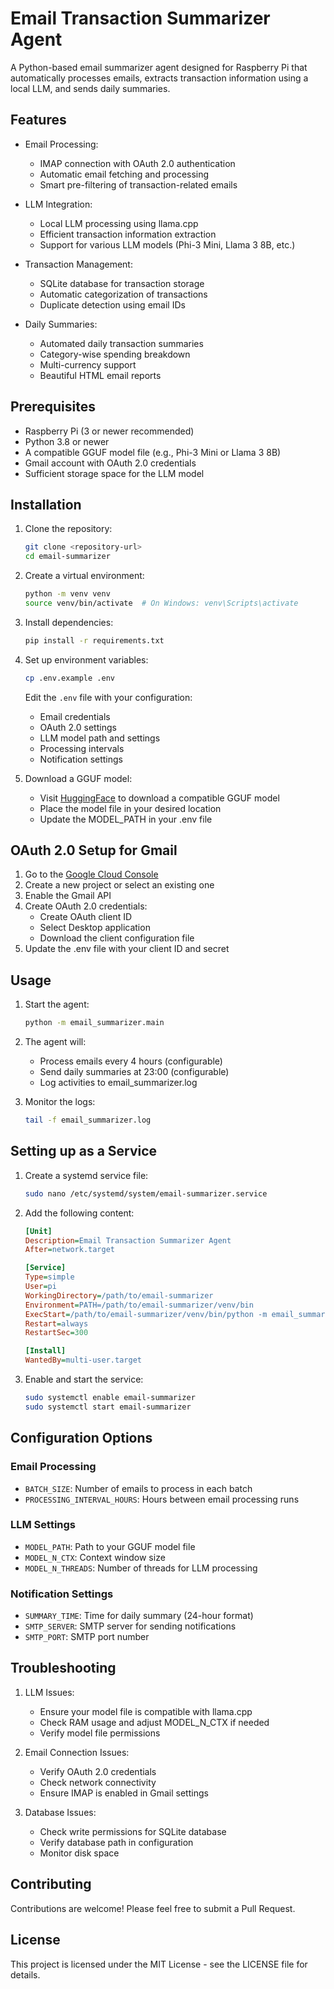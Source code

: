 # Email Transaction Summarizer Agent

A Python-based email summarizer agent designed for Raspberry Pi that automatically processes emails, extracts transaction information using a local LLM, and sends daily summaries.

## Features

- Email Processing:
  - IMAP connection with OAuth 2.0 authentication
  - Automatic email fetching and processing
  - Smart pre-filtering of transaction-related emails
  
- LLM Integration:
  - Local LLM processing using llama.cpp
  - Efficient transaction information extraction
  - Support for various LLM models (Phi-3 Mini, Llama 3 8B, etc.)
  
- Transaction Management:
  - SQLite database for transaction storage
  - Automatic categorization of transactions
  - Duplicate detection using email IDs
  
- Daily Summaries:
  - Automated daily transaction summaries
  - Category-wise spending breakdown
  - Multi-currency support
  - Beautiful HTML email reports

## Prerequisites

- Raspberry Pi (3 or newer recommended)
- Python 3.8 or newer
- A compatible GGUF model file (e.g., Phi-3 Mini or Llama 3 8B)
- Gmail account with OAuth 2.0 credentials
- Sufficient storage space for the LLM model

## Installation

1. Clone the repository:
   ```bash
   git clone <repository-url>
   cd email-summarizer
   ```

2. Create a virtual environment:
   ```bash
   python -m venv venv
   source venv/bin/activate  # On Windows: venv\Scripts\activate
   ```

3. Install dependencies:
   ```bash
   pip install -r requirements.txt
   ```

4. Set up environment variables:
   ```bash
   cp .env.example .env
   ```
   Edit the `.env` file with your configuration:
   - Email credentials
   - OAuth 2.0 settings
   - LLM model path and settings
   - Processing intervals
   - Notification settings

5. Download a GGUF model:
   - Visit [HuggingFace](https://huggingface.co/) to download a compatible GGUF model
   - Place the model file in your desired location
   - Update the MODEL_PATH in your .env file

## OAuth 2.0 Setup for Gmail

1. Go to the [Google Cloud Console](https://console.cloud.google.com/)
2. Create a new project or select an existing one
3. Enable the Gmail API
4. Create OAuth 2.0 credentials:
   - Create OAuth client ID
   - Select Desktop application
   - Download the client configuration file
5. Update the .env file with your client ID and secret

## Usage

1. Start the agent:
   ```bash
   python -m email_summarizer.main
   ```

2. The agent will:
   - Process emails every 4 hours (configurable)
   - Send daily summaries at 23:00 (configurable)
   - Log activities to email_summarizer.log

3. Monitor the logs:
   ```bash
   tail -f email_summarizer.log
   ```

## Setting up as a Service

1. Create a systemd service file:
   ```bash
   sudo nano /etc/systemd/system/email-summarizer.service
   ```

2. Add the following content:
   ```ini
   [Unit]
   Description=Email Transaction Summarizer Agent
   After=network.target

   [Service]
   Type=simple
   User=pi
   WorkingDirectory=/path/to/email-summarizer
   Environment=PATH=/path/to/email-summarizer/venv/bin
   ExecStart=/path/to/email-summarizer/venv/bin/python -m email_summarizer.main
   Restart=always
   RestartSec=300

   [Install]
   WantedBy=multi-user.target
   ```

3. Enable and start the service:
   ```bash
   sudo systemctl enable email-summarizer
   sudo systemctl start email-summarizer
   ```

## Configuration Options

### Email Processing
- `BATCH_SIZE`: Number of emails to process in each batch
- `PROCESSING_INTERVAL_HOURS`: Hours between email processing runs

### LLM Settings
- `MODEL_PATH`: Path to your GGUF model file
- `MODEL_N_CTX`: Context window size
- `MODEL_N_THREADS`: Number of threads for LLM processing

### Notification Settings
- `SUMMARY_TIME`: Time for daily summary (24-hour format)
- `SMTP_SERVER`: SMTP server for sending notifications
- `SMTP_PORT`: SMTP port number

## Troubleshooting

1. LLM Issues:
   - Ensure your model file is compatible with llama.cpp
   - Check RAM usage and adjust MODEL_N_CTX if needed
   - Verify model file permissions

2. Email Connection Issues:
   - Verify OAuth 2.0 credentials
   - Check network connectivity
   - Ensure IMAP is enabled in Gmail settings

3. Database Issues:
   - Check write permissions for SQLite database
   - Verify database path in configuration
   - Monitor disk space

## Contributing

Contributions are welcome! Please feel free to submit a Pull Request.

## License

This project is licensed under the MIT License - see the LICENSE file for details. 